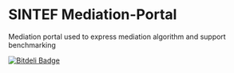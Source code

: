 SINTEF Mediation-Portal
================

Mediation portal used to express mediation algorithm and support benchmarking

[![Bitdeli Badge](https://d2weczhvl823v0.cloudfront.net/SINTEF-9012/mediation-portal/trend.png)](https://bitdeli.com/free "Bitdeli Badge")

